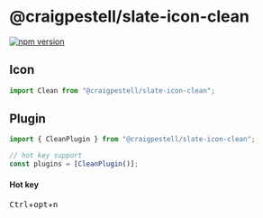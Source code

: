 # @craigpestell/slate-icon-clean

[![npm version](https://badge.fury.io/js/%40canner%2Fslate-icon-clean.svg)](https://badge.fury.io/js/%40canner%2Fslate-icon-clean)

## Icon

```js
import Clean from "@craigpestell/slate-icon-clean";
```

## Plugin

```js
import { CleanPlugin } from "@craigpestell/slate-icon-clean";

// hot key support
const plugins = [CleanPlugin()];
```

#### Hot key

<kbd>Ctrl</kbd>+<kbd>opt</kbd>+<kbd>n</kbd>
